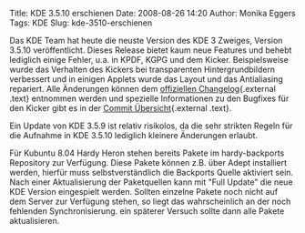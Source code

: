 Title: KDE 3.5.10 erschienen
Date: 2008-08-26 14:20
Author: Monika Eggers
Tags: KDE
Slug: kde-3510-erschienen

Das KDE Team hat heute die neuste Version des KDE 3 Zweiges, Version
3.5.10 veröffentlicht. Dieses Release bietet kaum neue Features und
behebt lediglich einige Fehler, u.a. in KPDF, KGPG und dem Kicker.
Beispielsweise wurde das Verhalten des Kickers bei transparenten
Hintergrundbildern verbessert und in einigen Applets wurde das Layout
und das Antialiasing repariert. Alle Änderungen können dem [offiziellen
Changelog](http://www.kde.org/announcements/changelogs/changelog3_5_9to3_5_10.php "http://www.kde.org/announcements/changelogs/changelog3_5_9to3_5_10.php"){.external
.text} entnommen werden und spezielle Informationen zu den Bugfixes für
den Kicker gibt es in der [Commit
Übersicht](http://commit-digest.org/issues/2008-08-03/ "http://commit-digest.org/issues/2008-08-03/"){.external
.text}.

</p>
Ein Update von KDE 3.5.9 ist relativ risikolos, da die sehr strikten
Regeln für die Aufnahme in KDE 3.5.10 lediglich kleinere Änderungen
erlaubt.

</p>
Für Kubuntu 8.04 Hardy Heron stehen bereits Pakete im hardy-backports
Repository zur Verfügung. Diese Pakete können z.B. über Adept
installiert werden, hierfür muss selbstverständlich die Backports Quelle
aktiviert sein. Nach einer Aktualisierung der Paketquellen kann mit
"Full Update" die neue KDE Version eingespielt werden. Sollten einzelne
Pakete noch nicht auf dem Server zur Verfügung stehen, so liegt das
wahrscheinlich an der noch fehlenden Synchronisierung. ein späterer
Versuch sollte dann alle Pakete aktualisieren.

</p>


